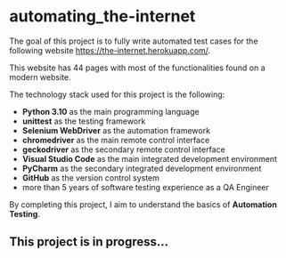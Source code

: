 # automating_the-internet

The goal of this project is to fully write automated test cases for the following website <https://the-internet.herokuapp.com/>.

This website has 44 pages with most of the functionalities found on a modern website.

The technology stack used for this project is the following:

- **Python 3.10** as the main programming language
- **unittest** as the testing framework
- **Selenium WebDriver** as the automation framework
- **chromedriver** as the main remote control interface
- **geckodriver** as the secondary remote control interface
- **Visual Studio Code** as the main integrated development environment
- **PyCharm** as the secondary integrated development environment
- **GitHub** as the version control system
- more than 5 years of software testing experience as a QA Engineer

By completing this project, I aim to understand the basics of **Automation Testing**.

## This project is in progress...
